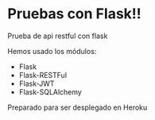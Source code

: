 # Pruebas con Flask!!
Prueba de api restful con flask

Hemos usado los módulos:
* Flask
* Flask-RESTFul
* Flask-JWT
* Flask-SQLAlchemy

Preparado para ser desplegado en Heroku